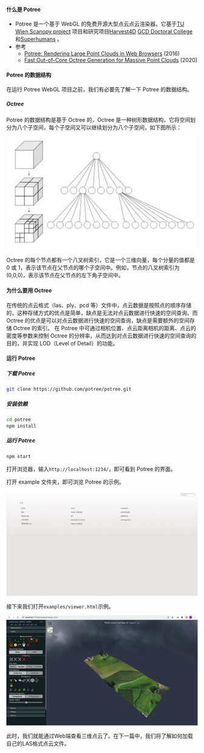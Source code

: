 #### 什么是 Potree

- Potree 是一个基于 WebGL 的免费开源大型点云点云渲染器。它基于[TU Wien Scanopy project](https://www.cg.tuwien.ac.at/research/projects/Scanopy/) 项目和研究项目[Harvest4D](https://harvest4d.org/) [GCD Doctoral College](https://gcd.tuwien.ac.at/) 和[Superhumans](https://www.cg.tuwien.ac.at/research/projects/Superhumans/) 。
- 参考
  - [Potree: Rendering Large Point Clouds in Web Browsers](https://www.cg.tuwien.ac.at/research/publications/2016/SCHUETZ-2016-POT/SCHUETZ-2016-POT-thesis.pdf) (2016)
  - [Fast Out-of-Core Octree Generation for Massive Point Clouds](https://www.cg.tuwien.ac.at/research/publications/2020/SCHUETZ-2020-MPC/) (2020)

#### Potree 的数据结构

在运行 Potree WebGL 项目之前，我们有必要先了解一下 Potree 的数据结构。

##### Octree

Potree 的数据结构是基于 Octree 的，Octree 是一种树形数据结构，它将空间划分为八个子空间，每个子空间又可以继续划分为八个子空间，如下图所示：

![Octree](./octree.png)

Octree 的每个节点都有一个八叉树索引，它是一个三维向量，每个分量的值都是 0 或 1，表示该节点在父节点的哪个子空间中。例如，节点的八叉树索引为(0,0,0)，表示该节点在父节点的左下角子空间中。

#### 为什么要用 Octree

在传统的点云格式（las、ply、pcd 等）文件中，点云数据是按照点的顺序存储的，这种存储方式的优点是简单，缺点是无法对点云数据进行快速的空间查询。而 Octree 的优点是可以对点云数据进行快速的空间查询，缺点是需要额外的空间存储 Octree 的索引。
在 Potree 中可通过相机位置、点云距离相机的距离、点云的密度等参数来控制 Octree 的分辨率，从而达到对点云数据进行快速的空间查询的目的，并实现 LOD（Level of Detail）的功能。

#### 运行 Potree

##### 下载 Potree

```bash
git clone https://github.com/potree/potree.git
```

##### 安装依赖

```bash
cd potree
npm install
```

##### 运行 Potree

```bash
npm start
```

打开浏览器，输入`http://localhost:1234/`，即可看到 Potree 的界面。

打开 example 文件夹，即可浏览 Potree 的示例。

![image-20230129101038756](image-20230129101038756.png)

接下来我们打开`examples/viewer.html`示例。


![image-20230129101246783](image-20230129101246783.png)

此时，我们就能通过Web端查看三维点云了。在下一篇中，我们将了解如何加载自己的LAS格式点云文件。
